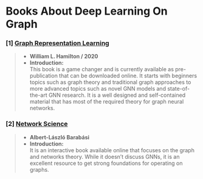 # Books About Deep Learning On Graph


### [1] [Graph Representation Learning](https://www.morganclaypool.com/doi/abs/10.2200/S01045ED1V01Y202009AIM046)
> - **William L. Hamilton / 2020**
> - **Introduction:**  
This book is a game changer and is currently available as pre-publication that can be downloaded online. It starts with beginners topics such as graph theory and traditional graph approaches to more advanced topics such as novel GNN models and state-of-the-art GNN research. It is a well designed and self-contained material that has most of the required theory for graph neural networks.


### [2] [Network Science](http://networksciencebook.com/)
> - **Albert-László Barabási**
> - **Introduction:**  
It is an interactive book available online that focuses on the graph and networks theory. While it doesn’t discuss GNNs, it is an excellent resource to get strong foundations for operating on graphs.


